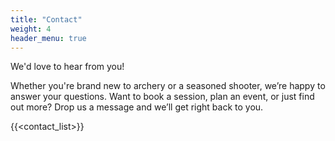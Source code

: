 ```yaml
---
title: "Contact"
weight: 4
header_menu: true
---
```


We'd love to hear from you!

Whether you're brand new to archery or a seasoned shooter, we’re happy to answer your questions.
Want to book a session, plan an event, or just find out more? Drop us a message and we’ll get right back to you.

{{<contact_list>}}
